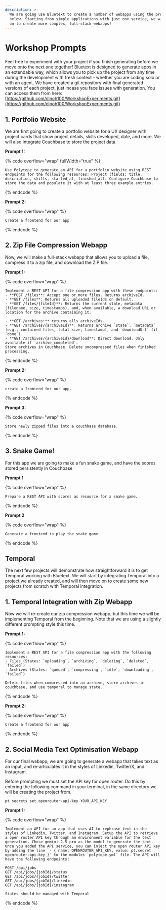 ```yaml
---
description: >-
  We are going use Bluetext to create a number of webapps using the prompts
  below. Starting from simple applications with just one service, we will move
  on to create more complex, full-stack webapps!
---
```


# Workshop Prompts

Feel free to experiment with your project if you finish generating before we move onto the next one together! Bluetext is designed to generate apps in an extendable way, which allows you to pick up the project from any time during the development with fresh context - whether you are coding solo or with an agent. We have created a git repository with final generated versions of each project, just incase you face issues with generation. You can access them from here: [https://github.com/dinoh100/WorkshopExperiments.git](https://github.com/dinoh100/WorkshopExperiments.git)

## 1. Portfolio Website

We are first going to create a portfolio website for a UX designer with project cards that show project details, skills developed, date, and more. We will also integrate Couchbase to store the project data.&#x20;

**Prompt 1:**&#x20;

{% code overflow="wrap" fullWidth="true" %}
```markup
Use Polytope to generate an API for a portfolio website using REST endpoints for the following resources: Project (fields: title, description, skills, started_at, finished_at). Configure Couchbase to store the data and populate it with at least three example entries.
```
{% endcode %}

**Prompt 2:**

{% code overflow="wrap" %}
```markup
Create a frontend for our app
```
{% endcode %}

## 2. Zip File Compression Webapp

Now, we will make a full-stack webapp that allows you to upload a file, compress it to a zip file, and download the ZIP file.&#x20;

**Prompt 1:**

{% code overflow="wrap" %}
```markup
Implement a REST API for a file compression app with these endpoints:
- **POST /files**: Accept one or more files. Returns archiveId. 
- **GET /files**: Returns all uploaded fileIds on default. 
- **GET /files/{fileId}**: Returns the current state, metadata (filename, size, timestamps), and, when available, a download URL or location for the archive containing it.

- **GET /archives:** returns alls archiveIds.
- **GET /archives/{archiveId}**: Returns archive `state`, `metadata` (e.g., contained files, total size, timestamp), and `downloadUrl` (if `done`).
- **GET /archives/{archiveId}/download**: Direct download. Only available if `archive_completed`.
Store archives in Couchbase. Delete uncompressed files when finished processing. 
```
{% endcode %}

**Prompt 2:**&#x20;

{% code overflow="wrap" %}
```markup
create a frontend for our app.
```
{% endcode %}

**Prompt 3:**

{% code overflow="wrap" %}
```markup
Store newly zipped files into a couchbase database.
```
{% endcode %}

## 3. Snake Game!

For this app we are going to make a fun snake game, and have the scores stored persistently in Couchbase

**Prompt 1**

{% code overflow="wrap" %}
```markup
Prepare a REST API with scores as resource for a snake game.
```
{% endcode %}

**Prompt 2**

{% code overflow="wrap" %}
```markup
Generate a frontend to play the snake game
```
{% endcode %}

## Temporal&#x20;

The next few projects will demonstrate how straightforward it is to get Temporal working with Bluetext. We will start by integrating Temporal into a project we already created, and will then move on to create some new projects from scratch with Temporal integration.

## 1. Temporal Integration with Zip Webapp

Now we will re-create our zip compression webapp, but this time we will be implementing Temporal from the beginning. Note that we are using a slightly different prompting style this time.

**Prompt 1:**

{% code overflow="wrap" %}
```
Implement a REST API for a file compression app with the following resources:
- Files (States: `uploading`, `archiving`, `deleting`, `deleted`, `failed`)
- Archives (States: `queued`, `compressing`, `idle`, `downloading`, `failed`)

Delete files when compressed into an archive, store archives in couchbase, and use temporal to manage state.
```
{% endcode %}

**Prompt 2:**&#x20;

{% code overflow="wrap" %}
```markup
Create a frontend for our app
```
{% endcode %}

## 2. Social Media Text Optimisation Webapp

For our final webapp, we are going to generate a webapp that takes text as an input, and re-articulates it in the styles of Linkedin, Twitter/X, and Instagram.&#x20;

Before prompting we must set the API key for open router. Do this by entering the following command in your terminal, in the same directory we will be creating the project from.

```
pt secrets set openrouter-api-key YOUR_API_KEY
```

**Prompt 1:**&#x20;

{% code overflow="wrap" %}
```
Implement an API for an app that uses AI to rephrase text in the styles of Linkedin, Twitter, and Instagram. Setup the API to retrieve a open router API key through an environment variable for the text generation. Chose gemini 2.5 pro as the model to generate the text. Once you added the API service, you can inject the open router API key by adding the line `- { name: OPENROUTER_API_KEY, value: pt.secret openrouter-api-key }` to the modules `polytope.yml` file. The API will have the following endpoints: 

POST /api/jobs 
GET /api/jobs/{jobId}/status 
GET /api/jobs/{jobId}/twitter 
GET /api/jobs/{jobId}/linkedin 
GET /api/jobs/{jobId}/instagram 

States should be managed with Temporal
```
{% endcode %}







